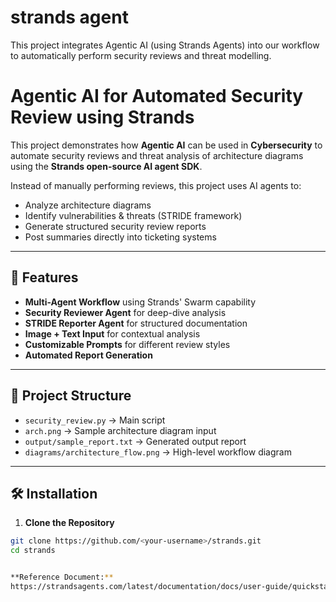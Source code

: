 # strands agent
This project integrates Agentic AI (using Strands Agents) into our workflow to automatically perform security reviews and threat modelling.



# Agentic AI for Automated Security Review using Strands

This project demonstrates how **Agentic AI** can be used in **Cybersecurity** to automate security reviews and threat analysis of architecture diagrams using the **Strands open-source AI agent SDK**.

Instead of manually performing reviews, this project uses AI agents to:
- Analyze architecture diagrams
- Identify vulnerabilities & threats (STRIDE framework)
- Generate structured security review reports
- Post summaries directly into ticketing systems

---

## 🚀 Features
- **Multi-Agent Workflow** using Strands' Swarm capability
- **Security Reviewer Agent** for deep-dive analysis
- **STRIDE Reporter Agent** for structured documentation
- **Image + Text Input** for contextual analysis
- **Customizable Prompts** for different review styles
- **Automated Report Generation**

---

## 📂 Project Structure
- `security_review.py` → Main script
- `arch.png` → Sample architecture diagram input
- `output/sample_report.txt` → Generated output report
- `diagrams/architecture_flow.png` → High-level workflow diagram

---

## 🛠️ Installation

1. **Clone the Repository**
```bash
git clone https://github.com/<your-username>/strands.git
cd strands


**Reference Document:**
https://strandsagents.com/latest/documentation/docs/user-guide/quickstart/
